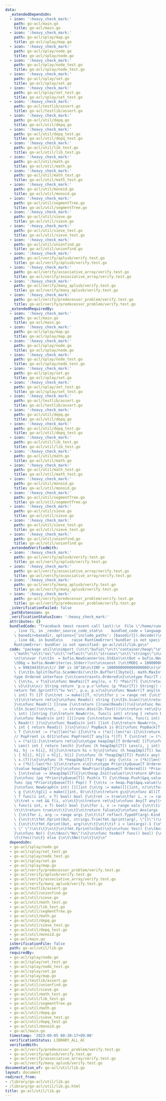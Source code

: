 ```yaml
---
data:
  _extendedDependsOn:
  - icon: ':heavy_check_mark:'
    path: go-acl/main.go
    title: go-acl/main.go
  - icon: ':heavy_check_mark:'
    path: go-acl/splay/map.go
    title: go-acl/splay/map.go
  - icon: ':heavy_check_mark:'
    path: go-acl/splay/node.go
    title: go-acl/splay/node.go
  - icon: ':heavy_check_mark:'
    path: go-acl/splay/node_test.go
    title: go-acl/splay/node_test.go
  - icon: ':heavy_check_mark:'
    path: go-acl/splay/set.go
    title: go-acl/splay/set.go
  - icon: ':heavy_check_mark:'
    path: go-acl/splay/set_test.go
    title: go-acl/splay/set_test.go
  - icon: ':heavy_check_mark:'
    path: go-acl/testlib/assert.go
    title: go-acl/testlib/assert.go
  - icon: ':heavy_check_mark:'
    path: go-acl/util/depq.go
    title: go-acl/util/depq.go
  - icon: ':heavy_check_mark:'
    path: go-acl/util/depq_test.go
    title: go-acl/util/depq_test.go
  - icon: ':heavy_check_mark:'
    path: go-acl/util/lib_test.go
    title: go-acl/util/lib_test.go
  - icon: ':heavy_check_mark:'
    path: go-acl/util/math.go
    title: go-acl/util/math.go
  - icon: ':heavy_check_mark:'
    path: go-acl/util/math_test.go
    title: go-acl/util/math_test.go
  - icon: ':heavy_check_mark:'
    path: go-acl/util/monoid.go
    title: go-acl/util/monoid.go
  - icon: ':heavy_check_mark:'
    path: go-acl/util/segmentTree.go
    title: go-acl/util/segmentTree.go
  - icon: ':heavy_check_mark:'
    path: go-acl/util/sieve.go
    title: go-acl/util/sieve.go
  - icon: ':heavy_check_mark:'
    path: go-acl/util/sieve_test.go
    title: go-acl/util/sieve_test.go
  - icon: ':heavy_check_mark:'
    path: go-acl/util/unionfind.go
    title: go-acl/util/unionfind.go
  - icon: ':heavy_check_mark:'
    path: go-acl/verify/aplusb/verify.test.go
    title: go-acl/verify/aplusb/verify.test.go
  - icon: ':heavy_check_mark:'
    path: go-acl/verify/associative_array/verify.test.go
    title: go-acl/verify/associative_array/verify.test.go
  - icon: ':heavy_check_mark:'
    path: go-acl/verify/many_aplusb/verify.test.go
    title: go-acl/verify/many_aplusb/verify.test.go
  - icon: ':heavy_check_mark:'
    path: go-acl/verify/predecessor_problem/verify.test.go
    title: go-acl/verify/predecessor_problem/verify.test.go
  _extendedRequiredBy:
  - icon: ':heavy_check_mark:'
    path: go-acl/main.go
    title: go-acl/main.go
  - icon: ':heavy_check_mark:'
    path: go-acl/splay/map.go
    title: go-acl/splay/map.go
  - icon: ':heavy_check_mark:'
    path: go-acl/splay/node.go
    title: go-acl/splay/node.go
  - icon: ':heavy_check_mark:'
    path: go-acl/splay/node_test.go
    title: go-acl/splay/node_test.go
  - icon: ':heavy_check_mark:'
    path: go-acl/splay/set.go
    title: go-acl/splay/set.go
  - icon: ':heavy_check_mark:'
    path: go-acl/splay/set_test.go
    title: go-acl/splay/set_test.go
  - icon: ':heavy_check_mark:'
    path: go-acl/testlib/assert.go
    title: go-acl/testlib/assert.go
  - icon: ':heavy_check_mark:'
    path: go-acl/util/depq.go
    title: go-acl/util/depq.go
  - icon: ':heavy_check_mark:'
    path: go-acl/util/depq_test.go
    title: go-acl/util/depq_test.go
  - icon: ':heavy_check_mark:'
    path: go-acl/util/lib_test.go
    title: go-acl/util/lib_test.go
  - icon: ':heavy_check_mark:'
    path: go-acl/util/math.go
    title: go-acl/util/math.go
  - icon: ':heavy_check_mark:'
    path: go-acl/util/math_test.go
    title: go-acl/util/math_test.go
  - icon: ':heavy_check_mark:'
    path: go-acl/util/monoid.go
    title: go-acl/util/monoid.go
  - icon: ':heavy_check_mark:'
    path: go-acl/util/segmentTree.go
    title: go-acl/util/segmentTree.go
  - icon: ':heavy_check_mark:'
    path: go-acl/util/sieve.go
    title: go-acl/util/sieve.go
  - icon: ':heavy_check_mark:'
    path: go-acl/util/sieve_test.go
    title: go-acl/util/sieve_test.go
  - icon: ':heavy_check_mark:'
    path: go-acl/util/unionfind.go
    title: go-acl/util/unionfind.go
  _extendedVerifiedWith:
  - icon: ':heavy_check_mark:'
    path: go-acl/verify/aplusb/verify.test.go
    title: go-acl/verify/aplusb/verify.test.go
  - icon: ':heavy_check_mark:'
    path: go-acl/verify/associative_array/verify.test.go
    title: go-acl/verify/associative_array/verify.test.go
  - icon: ':heavy_check_mark:'
    path: go-acl/verify/many_aplusb/verify.test.go
    title: go-acl/verify/many_aplusb/verify.test.go
  - icon: ':heavy_check_mark:'
    path: go-acl/verify/predecessor_problem/verify.test.go
    title: go-acl/verify/predecessor_problem/verify.test.go
  _isVerificationFailed: false
  _pathExtension: go
  _verificationStatusIcon: ':heavy_check_mark:'
  attributes: {}
  bundledCode: "Traceback (most recent call last):\n  File \"/home/runner/.local/lib/python3.10/site-packages/onlinejudge_verify/documentation/build.py\"\
    , line 71, in _render_source_code_stat\n    bundled_code = language.bundle(stat.path,\
    \ basedir=basedir, options={'include_paths': [basedir]}).decode()\n  File \"/home/runner/.local/lib/python3.10/site-packages/onlinejudge_verify/languages/user_defined.py\"\
    , line 68, in bundle\n    raise RuntimeError('bundler is not specified: {}'.format(str(path)))\n\
    RuntimeError: bundler is not specified: go-acl/util/lib.go\n"
  code: "package util\n\nimport (\n\t\"bufio\"\n\t\"container/heap\"\n\t\"fmt\"\n\t\
    \"math\"\n\t\"os\"\n\t\"reflect\"\n\t\"strconv\"\n\t\"strings\"\n\n\t\"golang.org/x/exp/constraints\"\
    \n)\n\nvar (\n\tIn  = bufio.NewScanner(os.Stdin)\n\tOut = bufio.NewWriter(os.Stdout)\n\
    \tDbg = bufio.NewWriter(os.Stderr)\n)\n\nconst (\n\tMOD1 = 1000000007\n\tMOD2\
    \ = 998244353\n\t// INF is 10^18\n\tINF = 1000000000000000000\n)\n\nfunc init()\
    \ {\n\tIn.Split(bufio.ScanWords)\n\tIn.Buffer([]byte{}, math.MaxInt64)\n}\n\n\
    type Ordered interface {\n\tconstraints.Ordered\n}\n\ntype Pair[T any] struct\
    \ {\n\tu, v T\n}\n\nfunc NewPair[T any](u, v T) *Pair[T] {\n\treturn &Pair[T]{u,\
    \ v}\n}\n\n// String return 'p.u p.v'\nfunc (p *Pair[T]) String() string {\n\t\
    return fmt.Sprintf(\"%v %v\", p.u, p.v)\n}\n\nfunc NewArr[T any](n int, f func(i\
    \ int) T) []T {\n\tret := make([]T, n)\n\tfor i := range ret {\n\t\tret[i] = f(i)\n\
    \t}\n\treturn ret\n}\n\nfunc Reads() string {\n\tIn.Scan()\n\treturn In.Text()\n\
    }\n\nfunc Readr() []rune {\n\treturn []rune(Reads())\n}\n\nfunc Readi() int {\n\
    \tIn.Scan()\n\tret, _ := strconv.Atoi(In.Text())\n\treturn ret\n}\n\nfunc Readss(n\
    \ int) []string {\n\treturn NewArr(n, func(i int) string { return Reads() })\n\
    }\n\nfunc Readrs(n int) [][]rune {\n\treturn NewArr(n, func(i int) []rune { return\
    \ Readr() })\n}\n\nfunc Readis(n int) []int {\n\treturn NewArr(n, func(i int)\
    \ int { return Readi() })\n}\n\n// PopBack is O(1)\nfunc PopBack[T any](a *[]T)\
    \ T {\n\tret := (*a)[len(*a)-1]\n\t*a = (*a)[:len(*a)-1]\n\treturn ret\n}\n\n\
    // PopFront is O(1)\nfunc PopFront[T any](a *[]T) T {\n\tret := (*a)[0]\n\t*a\
    \ = (*a)[1:]\n\treturn ret\n}\n\ntype heapImpl[T Ordered] []T\n\nfunc (h heapImpl[T])\
    \ Len() int { return len(h) }\nfunc (h heapImpl[T]) Less(i, j int) bool {\n\t\
    hi, hj := h[i], h[j]\n\treturn hi < hj\n}\nfunc (h heapImpl[T]) Swap(i, j int)\
    \ { h[i], h[j] = h[j], h[i] }\n\nfunc (h *heapImpl[T]) Push(x any) {\n\t*h = append(*h,\
    \ x.(T))\n}\n\nfunc (h *heapImpl[T]) Pop() any {\n\tx := (*h)[len(*h)-1]\n\t*h\
    \ = (*h)[:len(*h)-1]\n\treturn x\n}\n\ntype PriorityQueue[T Ordered] struct {\n\
    \tvalue heapImpl[T]\n}\n\nfunc NewPriorityQueue[T Ordered]() *PriorityQueue[T]\
    \ {\n\tvalue := &heapImpl[T]{}\n\theap.Init(value)\n\treturn &PriorityQueue[T]{}\n\
    }\n\nfunc (pq *PriorityQueue[T]) Push(x T) {\n\theap.Push(&pq.value, x)\n}\n\n\
    func (pq *PriorityQueue[T]) Pop() T {\n\tx := heap.Pop(&pq.value)\n\treturn x.(T)\n\
    }\n\nfunc NewGraph(n int) [][]int {\n\tg := make([][]int, n)\n\tfor i := range\
    \ g {\n\t\tg[i] = make([]int, 0)\n\t}\n\treturn g\n}\n\nfunc All[T any](vals []T,\
    \ f func(i int, v T) bool) bool {\n\tret := true\n\tfor i, v := range vals {\n\
    \t\tret = ret && f(i, v)\n\t}\n\treturn ret\n}\n\nfunc Any[T any](vals []T, f\
    \ func(i int, v T) bool) bool {\n\tfor i, v := range vals {\n\t\tif f(i, v) {\n\
    \t\t\treturn true\n\t\t}\n\t}\n\treturn false\n}\n\nfunc Ans(args ...interface{})\
    \ {\n\tfor i, arg := range args {\n\t\tif reflect.TypeOf(arg).Kind() == reflect.Slice\
    \ {\n\t\t\tfmt.Fprint(Out, strings.Trim(fmt.Sprint(arg), \"[]\"))\n\t\t} else\
    \ {\n\t\t\tfmt.Fprint(Out, arg)\n\t\t}\n\t\tif i < len(args)-1 {\n\t\t\tfmt.Fprint(Out,\
    \ \" \")\n\t\t}\n\t}\n\tfmt.Fprintln(Out)\n}\n\nfunc Yes() {\n\tAns(\"Yes\")\n\
    }\n\nfunc No() {\n\tAns(\"No\")\n}\n\nfunc YesNo(f func() bool) {\n\tif f() {\n\
    \t\tYes()\n\t} else {\n\t\tNo()\n\t}\n}\n"
  dependsOn:
  - go-acl/splay/node.go
  - go-acl/splay/set_test.go
  - go-acl/splay/node_test.go
  - go-acl/splay/set.go
  - go-acl/splay/map.go
  - go-acl/verify/predecessor_problem/verify.test.go
  - go-acl/verify/aplusb/verify.test.go
  - go-acl/verify/associative_array/verify.test.go
  - go-acl/verify/many_aplusb/verify.test.go
  - go-acl/testlib/assert.go
  - go-acl/util/unionfind.go
  - go-acl/util/sieve.go
  - go-acl/util/math_test.go
  - go-acl/util/lib_test.go
  - go-acl/util/segmentTree.go
  - go-acl/util/math.go
  - go-acl/util/depq.go
  - go-acl/util/sieve_test.go
  - go-acl/util/depq_test.go
  - go-acl/util/monoid.go
  - go-acl/main.go
  isVerificationFile: false
  path: go-acl/util/lib.go
  requiredBy:
  - go-acl/splay/node.go
  - go-acl/splay/set_test.go
  - go-acl/splay/node_test.go
  - go-acl/splay/set.go
  - go-acl/splay/map.go
  - go-acl/testlib/assert.go
  - go-acl/util/unionfind.go
  - go-acl/util/sieve.go
  - go-acl/util/math_test.go
  - go-acl/util/lib_test.go
  - go-acl/util/segmentTree.go
  - go-acl/util/math.go
  - go-acl/util/depq.go
  - go-acl/util/sieve_test.go
  - go-acl/util/depq_test.go
  - go-acl/util/monoid.go
  - go-acl/main.go
  timestamp: '2023-09-05 00:30:17+09:00'
  verificationStatus: LIBRARY_ALL_AC
  verifiedWith:
  - go-acl/verify/predecessor_problem/verify.test.go
  - go-acl/verify/aplusb/verify.test.go
  - go-acl/verify/associative_array/verify.test.go
  - go-acl/verify/many_aplusb/verify.test.go
documentation_of: go-acl/util/lib.go
layout: document
redirect_from:
- /library/go-acl/util/lib.go
- /library/go-acl/util/lib.go.html
title: go-acl/util/lib.go
---
```

